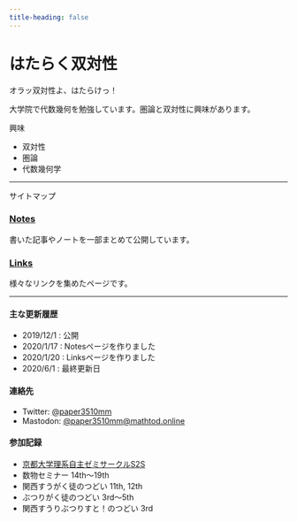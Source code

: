 ```yaml
---
title-heading: false
---
```


# はたらく双対性
<!-- [sample pdf](pdf/sample_diagram.pdf) -->


オラッ双対性よ、はたらけっ！


大学院で代数幾何を勉強しています。圏論と双対性に興味があります。

興味
- 双対性
- 圏論
- 代数幾何学

---
サイトマップ

### **[Notes](/notes)**
  書いた記事やノートを一部まとめて公開しています。


### **[Links](/links)**
  様々なリンクを集めたページです。

---
#### <span style="font-size:11pt;">主な更新履歴</span>
- 2019/12/1 : 公開
- 2020/1/17 : Notesページを作りました
- 2020/1/20 : Linksページを作りました
- 2020/6/1 : 最終更新日

#### <span style="font-size:11pt;">連絡先</span>
- Twitter: [@paper3510mm](https://twitter.com/paper3510mm)
- Mastodon: [@paper3510mm@mathtod.online](https://mathtod.online/@paper3510mm)

#### <span style="font-size:11pt;">参加記録</span>
- [京都大学理系自主ゼミサークルS2S](http://s2s.undefin.net/wiki/?FrontPage)
- 数物セミナー 14th～19th
- 関西すうがく徒のつどい 11th, 12th
- ぶつりがく徒のつどい 3rd～5th
- 関西すうりぶつりすと！のつどい 3rd